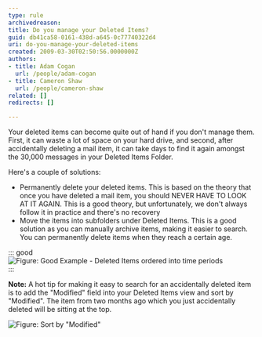 ```yaml
---
type: rule
archivedreason: 
title: Do you manage your Deleted Items?
guid: db41ca58-0161-438d-a645-0c77740322d4
uri: do-you-manage-your-deleted-items
created: 2009-03-30T02:50:56.0000000Z
authors:
- title: Adam Cogan
  url: /people/adam-cogan
- title: Cameron Shaw
  url: /people/cameron-shaw
related: []
redirects: []

---
```


Your deleted items can become quite out of hand if you don't manage them. First, it can waste a lot of space on your hard drive, and second, after accidentally deleting a mail item, it can take days to find it again amongst the 30,000 messages in your Deleted Items Folder. 

<!--endintro-->

Here's a couple of solutions:

* Permanently delete your deleted items. This is based on the theory that once you have deleted a mail item, you should NEVER HAVE TO LOOK AT IT AGAIN. This is a good theory, but unfortunately, we don't always follow it in practice and there's no recovery
* Move the items into subfolders under Deleted Items. This is a good solution as you can manually archive items, making it easier to search. You can permanently delete items when they reach a certain age.



::: good  
![Figure: Good Example - Deleted Items ordered into time periods](OulookDeletedItemsSubFolders.gif)  
:::

**Note:** A hot tip for making it easy to search for an accidentally deleted item is to add the "Modified" field into your Deleted Items view and sort by "Modified". The item from two months ago which you just accidentally deleted will be sitting at the top.



![Figure: Sort by "Modified"](OutlookModifiedByDate.gif)
